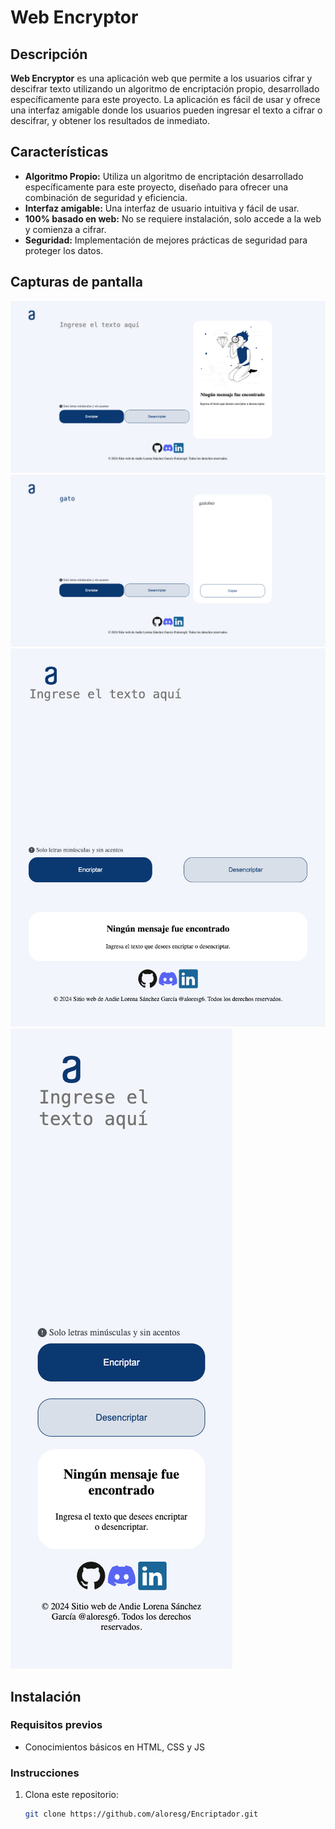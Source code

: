 # Web Encryptor

## Descripción

**Web Encryptor** es una aplicación web que permite a los usuarios cifrar y descifrar texto utilizando un algoritmo de encriptación propio, desarrollado específicamente para este proyecto. La aplicación es fácil de usar y ofrece una interfaz amigable donde los usuarios pueden ingresar el texto a cifrar o descifrar, y obtener los resultados de inmediato.

## Características

- **Algoritmo Propio:** Utiliza un algoritmo de encriptación desarrollado específicamente para este proyecto, diseñado para ofrecer una combinación de seguridad y eficiencia.
- **Interfaz amigable:** Una interfaz de usuario intuitiva y fácil de usar.
- **100% basado en web:** No se requiere instalación, solo accede a la web y comienza a cifrar.
- **Seguridad:** Implementación de mejores prácticas de seguridad para proteger los datos.

## Capturas de pantalla

![Captura de Pantalla 1](capturas/captura-1.png)
![Captura de Pantalla 2](capturas/captura-2.png)
![Captura de Pantalla 3](capturas/captura-tablet.png)
![Captura de Pantalla 4](capturas/captura-celular.png)

## Instalación

### Requisitos previos

- Conocimientos básicos en HTML, CSS y JS

### Instrucciones

1. Clona este repositorio:
   ```bash
   git clone https://github.com/aloresg/Encriptador.git
